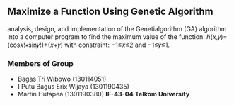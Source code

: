 ## Maximize a Function Using Genetic Algorithm
analysis, design, and implementation of the Genetialgorithm (GA) algorithm into a computer program to find the maximum value of the function:
ℎ(𝑥,𝑦)=(cos𝑥!∗sin𝑦!)+(𝑥+𝑦)
with constraint: −1≤𝑥≤2 and −1≤𝑦≤1. 
### Members of Group
* Bagas Tri Wibowo (130114051)
* I Putu Bagus Erix Wijaya (1301190435)
* Martin Hutapea (1301190380)
**IF-43-04**
**Telkom University**
